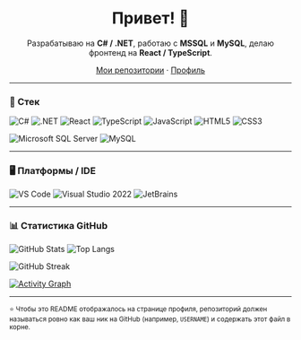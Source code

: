 <!-- Заголовок / приветствие -->
<h1 align="center">Привет! 👋</h1>
<p align="center">
  Разрабатываю на <b>C# / .NET</b>, работаю с <b>MSSQL</b> и <b>MySQL</b>, делаю фронтенд на <b>React / TypeScript</b>.
</p>

<!-- Быстрые ссылки -->
<p align="center">
  <a href="https://github.com/USERNAME?tab=repositories">Мои репозитории</a> ·
  <a href="https://github.com/USERNAME">Профиль</a>
</p>

---

### 🧰 Стек

<!-- Языки/фреймворки -->
![C#](https://img.shields.io/badge/C%23-239120?style=for-the-badge&logo=csharp&logoColor=white)
![.NET](https://img.shields.io/badge/.NET-512BD4?style=for-the-badge&logo=dotnet&logoColor=white)
![React](https://img.shields.io/badge/React-61DAFB?style=for-the-badge&logo=react&logoColor=black)
![TypeScript](https://img.shields.io/badge/TypeScript-3178C6?style=for-the-badge&logo=typescript&logoColor=white)
![JavaScript](https://img.shields.io/badge/JavaScript-F7DF1E?style=for-the-badge&logo=javascript&logoColor=black)
![HTML5](https://img.shields.io/badge/HTML5-E34F26?style=for-the-badge&logo=html5&logoColor=white)
![CSS3](https://img.shields.io/badge/CSS3-1572B6?style=for-the-badge&logo=css3&logoColor=white)

<!-- БД -->
![Microsoft SQL Server](https://img.shields.io/badge/Microsoft_SQL_Server-CC2927?style=for-the-badge&logo=microsoftsqlserver&logoColor=white)
![MySQL](https://img.shields.io/badge/MySQL-4479A1?style=for-the-badge&logo=mysql&logoColor=white)

---

### 🖥️ Платформы / IDE

![VS Code](https://img.shields.io/badge/VS%20Code-007ACC?style=for-the-badge&logo=visualstudiocode&logoColor=white)
![Visual Studio 2022](https://img.shields.io/badge/Visual%20Studio%202022-5C2D91?style=for-the-badge&logo=visualstudio&logoColor=white)
![JetBrains](https://img.shields.io/badge/JetBrains-000000?style=for-the-badge&logo=jetbrains&logoColor=white)

---

### 📊 Статистика GitHub

<!-- Статы -->
![GitHub Stats](https://github-readme-stats.vercel.app/api?username=USERNAME&show_icons=true&theme=transparent)
![Top Langs](https://github-readme-stats.vercel.app/api/top-langs/?username=USERNAME&layout=compact&theme=transparent)

<!-- Серия коммитов -->
![GitHub Streak](https://streak-stats.demolab.com?user=USERNAME&theme=transparent&date_format=j%20M%5B%20Y%5D)

<!-- Граф активности -->
[![Activity Graph](https://github-readme-activity-graph.vercel.app/graph?username=USERNAME&theme=github-compact)](https://github.com/ashutosh00710/github-readme-activity-graph)

---

<sub>⭐️ Чтобы это README отображалось на странице профиля, репозиторий должен называться ровно как ваш ник на GitHub (например, `USERNAME`) и содержать этот файл в корне.</sub>
